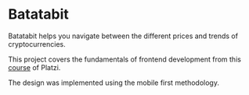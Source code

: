 # Batatabit

Batatabit helps you navigate between the different prices and trends of cryptocurrencies. 

This project covers the fundamentals of frontend development from this [course](https://platzi.com/cursos/mobile-first/) of Platzi.

The design was implemented using the mobile first methodology.
